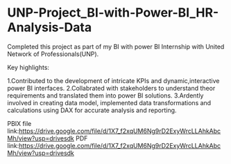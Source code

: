 # UNP-Project_BI-with-Power-BI_HR-Analysis-Data

Completed this project as part of my BI with power BI Internship with United Network of Professionals(UNP).

Key highlights:

1.Contributed to the development of intricate KPIs and dynamic,interactive power BI interfaces.
2.Collabrated with stakeholders to understand theor requirements and translated them into power BI solutions.
3.Ardently involved in creating data model, implemented data transformations and calculations using DAX for accurate analysis and reporting.

PBIX file link:https://drive.google.com/file/d/1X7_f2xqUM6Ng9rD2ExyWrcLLAhkAbcMh/view?usp=drivesdk
PDF link:https://drive.google.com/file/d/1X7_f2xqUM6Ng9rD2ExyWrcLLAhkAbcMh/view?usp=drivesdk
